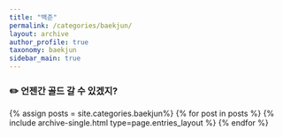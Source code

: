 ```yaml
---
title: "백준"
permalink: /categories/baekjun/
layout: archive
author_profile: true
taxonomy: baekjun
sidebar_main: true
---
```

### ✏️ 언젠간 골드 갈 수 있겠지?

{% assign posts = site.categories.baekjun%}
{% for post in posts %} {% include archive-single.html type=page.entries_layout %} {% endfor %}

